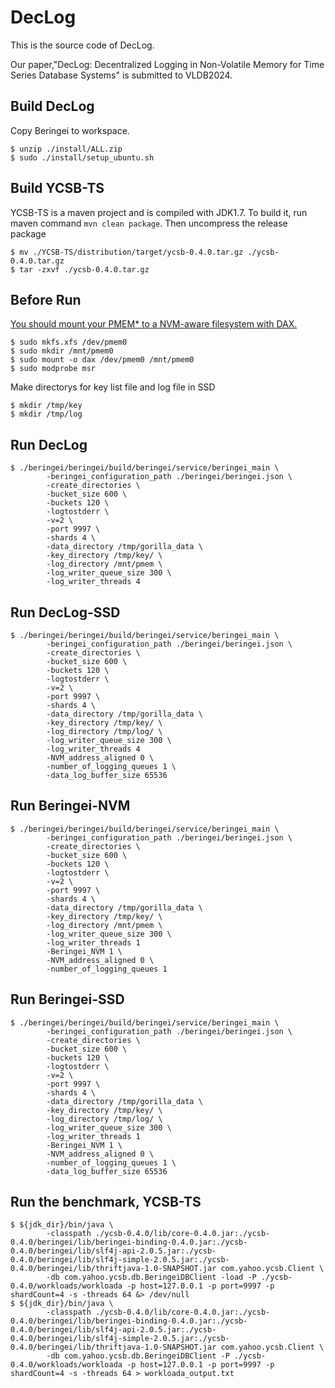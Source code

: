 # DecLog
This is the source code of DecLog.

Our paper,"DecLog: Decentralized Logging in Non-Volatile Memory for Time Series Database Systems" is submitted to VLDB2024.


## Build DecLog
Copy Beringei to workspace.
```
$ unzip ./install/ALL.zip
$ sudo ./install/setup_ubuntu.sh
```
## Build YCSB-TS
YCSB-TS is a maven project and is compiled with JDK1.7.
To build it, run maven command `mvn clean package`.
Then uncompress the release package 
```
$ mv ./YCSB-TS/distribution/target/ycsb-0.4.0.tar.gz ./ycsb-0.4.0.tar.gz
$ tar -zxvf ./ycsb-0.4.0.tar.gz
```
## Before Run
[You should mount your PMEM* to a NVM-aware filesystem with DAX.](https://docs.pmem.io/persistent-memory/getting-started-guide/creating-development-environments/linux-environments/linux-memmap)
```
$ sudo mkfs.xfs /dev/pmem0
$ sudo mkdir /mnt/pmem0
$ sudo mount -o dax /dev/pmem0 /mnt/pmem0
$ sudo modprobe msr
```
Make directorys for key list file and log file in SSD
```
$ mkdir /tmp/key
$ mkdir /tmp/log
```


## Run DecLog

```
$ ./beringei/beringei/build/beringei/service/beringei_main \
        -beringei_configuration_path ./beringei/beringei.json \
        -create_directories \
        -bucket_size 600 \
        -buckets 120 \
        -logtostderr \
        -v=2 \
        -port 9997 \
        -shards 4 \
        -data_directory /tmp/gorilla_data \
        -key_directory /tmp/key/ \
        -log_directory /mnt/pmem \
        -log_writer_queue_size 300 \
        -log_writer_threads 4
```
## Run DecLog-SSD
```
$ ./beringei/beringei/build/beringei/service/beringei_main \
        -beringei_configuration_path ./beringei/beringei.json \
        -create_directories \
        -bucket_size 600 \
        -buckets 120 \
        -logtostderr \
        -v=2 \
        -port 9997 \
        -shards 4 \
        -data_directory /tmp/gorilla_data \
        -key_directory /tmp/key/ \
        -log_directory /tmp/log/ \
        -log_writer_queue_size 300 \
        -log_writer_threads 4
        -NVM_address_aligned 0 \
        -number_of_logging_queues 1 \
        -data_log_buffer_size 65536
```
## Run Beringei-NVM
```
$ ./beringei/beringei/build/beringei/service/beringei_main \
        -beringei_configuration_path ./beringei/beringei.json \
        -create_directories \
        -bucket_size 600 \
        -buckets 120 \
        -logtostderr \
        -v=2 \
        -port 9997 \
        -shards 4 \
        -data_directory /tmp/gorilla_data \
        -key_directory /tmp/key/ \
        -log_directory /mnt/pmem \
        -log_writer_queue_size 300 \
        -log_writer_threads 1
        -Beringei_NVM 1 \
        -NVM_address_aligned 0 \
        -number_of_logging_queues 1
```
## Run Beringei-SSD
```
$ ./beringei/beringei/build/beringei/service/beringei_main \
        -beringei_configuration_path ./beringei/beringei.json \
        -create_directories \
        -bucket_size 600 \
        -buckets 120 \
        -logtostderr \
        -v=2 \
        -port 9997 \
        -shards 4 \
        -data_directory /tmp/gorilla_data \
        -key_directory /tmp/key/ \
        -log_directory /tmp/log/ \
        -log_writer_queue_size 300 \
        -log_writer_threads 1
        -Beringei_NVM 1 \
        -NVM_address_aligned 0 \
        -number_of_logging_queues 1 \
        -data_log_buffer_size 65536
```


## Run the benchmark, YCSB-TS


```
$ ${jdk_dir}/bin/java \
        -classpath ./ycsb-0.4.0/lib/core-0.4.0.jar:./ycsb-0.4.0/beringei/lib/beringei-binding-0.4.0.jar:./ycsb-0.4.0/beringei/lib/slf4j-api-2.0.5.jar:./ycsb-0.4.0/beringei/lib/slf4j-simple-2.0.5.jar:./ycsb-0.4.0/beringei/lib/thriftjava-1.0-SNAPSHOT.jar com.yahoo.ycsb.Client \
        -db com.yahoo.ycsb.db.BeringeiDBClient -load -P ./ycsb-0.4.0/workloads/workloada -p host=127.0.0.1 -p port=9997 -p shardCount=4 -s -threads 64 &> /dev/null
$ ${jdk_dir}/bin/java \
        -classpath ./ycsb-0.4.0/lib/core-0.4.0.jar:./ycsb-0.4.0/beringei/lib/beringei-binding-0.4.0.jar:./ycsb-0.4.0/beringei/lib/slf4j-api-2.0.5.jar:./ycsb-0.4.0/beringei/lib/slf4j-simple-2.0.5.jar:./ycsb-0.4.0/beringei/lib/thriftjava-1.0-SNAPSHOT.jar com.yahoo.ycsb.Client \
        -db com.yahoo.ycsb.db.BeringeiDBClient -P ./ycsb-0.4.0/workloads/workloada -p host=127.0.0.1 -p port=9997 -p shardCount=4 -s -threads 64 > workloada_output.txt
```

